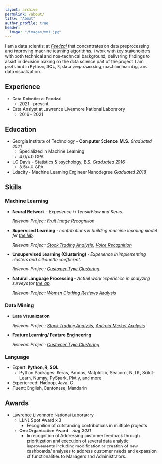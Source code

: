 ```yaml
---
layout: archive
permalink: /about/
title: "About"
author_profile: true
header:
  image: "/images/mm1.jpg"
---
```


I am a data scientist at *[Feedzai](https://feedzai.com/)* that concentrates on data preprocessing and improving machine learning algorithms. I work with key stakeholders with both technical and non-technical background, delivering findings to assist in decision making on the data science part of the project. I am proficient in Python, SQL, R, data preprocessing, machine learning, and data visualization.

## Experience

  * Data Scientist at Feedzai
    * 2021 - present
  * Data Analyst at Lawrence Livermore National Laboratory
    * 2016 - 2021

## Education
  * Georgia Institute of Technology - **Computer Science, M.S.**     *Graduated 2021*
    * Specialized in Machine Learning
    * 4.0/4.0 GPA
  * UC Davis - Statistics & psychology, B.S. *Graduated 2016*
    * 3.5/4.0 GPA
  * Udacity - Machine Learning Engineer Nanodegree     *Graduated 2018*

## Skills

### Machine Learning

 * **Neural Network** - *Experience in TensorFlow and Keras.*

    *Relevant Project: [Fruit Image Recognition](/fruit_image_recognition/)*

 * **Supervised Learning** - *contributions in building machine learning model for [the lab](https://en.wikipedia.org/wiki/Lawrence_Livermore_National_Laboratory).*

    *Relevant Project: [Stock Trading Analysis](/Stock_Market/), [Voice Recognition](/Voice_recognition/)*

 * **Unsupervised Learning (Clustering)** - *Experience in implementing clusters and silhouette coefficient.*

    *Relevant Project: [Customer Type Clustering](/Customer_Type_Clustering/)*

 * **Natural Language Processing** - *Actual work experience in analyzing surveys for [the lab](https://en.wikipedia.org/wiki/Lawrence_Livermore_National_Laboratory).*

    *Relevant Project: [Women Clothing Reviews Analysis](/Women_Clothing_Reviews/)*

### Data Mining
 * **Data Visualization**

    *Relevant Project: [Stock Trading Analysis](/Stock_Market/), [Android Market Analysis](/Android_Market_Analysis/)*

 * **Feature Learning/ Feature Engineering**

    *Relevant Project: [Customer Type Clustering](/Customer_Type_Clustering/)*

### Language
  * Expert: **Python, R, SQL**
    + Python Packages: Keras, Pandas, Matplotlib, Seaborn, NLTK, Scikit-Learn, Numpy, PySpark, Plotly, and more
  * Experienced: Hadoop, Java, C
  * Fluent: English, Cantonese, Mandarin

## Awards
  * Lawrence Livermore National Laboratory
    * LLNL Spot Award x 3
      * Recognition of outstanding contributions in multiple projects
    * One Organization Award - *Aug 2021*
      * In recognition of Addressing customer feedback through prioritization and execution of several data analytic improvements including modification or creation of new dashboards/ analyses to address customer needs and expansion of functionalities to Managers and Administrators.
